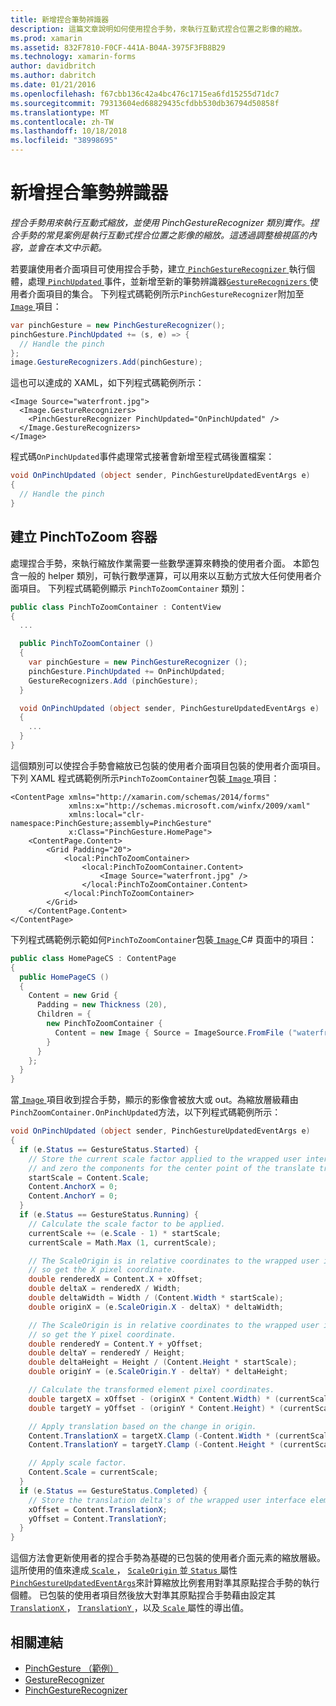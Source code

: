 ```yaml
---
title: 新增捏合筆勢辨識器
description: 這篇文章說明如何使用捏合手勢，來執行互動式捏合位置之影像的縮放。
ms.prod: xamarin
ms.assetid: 832F7810-F0CF-441A-B04A-3975F3FB8B29
ms.technology: xamarin-forms
author: davidbritch
ms.author: dabritch
ms.date: 01/21/2016
ms.openlocfilehash: f67cbb136c42a4bc476c1715ea6fd15255d71dc7
ms.sourcegitcommit: 79313604ed68829435cfdbb530db36794d50858f
ms.translationtype: MT
ms.contentlocale: zh-TW
ms.lasthandoff: 10/18/2018
ms.locfileid: "38998695"
---
```

# <a name="adding-a-pinch-gesture-recognizer"></a>新增捏合筆勢辨識器

_捏合手勢用來執行互動式縮放，並使用 PinchGestureRecognizer 類別實作。捏合手勢的常見案例是執行互動式捏合位置之影像的縮放。這透過調整檢視區的內容，並會在本文中示範。_

若要讓使用者介面項目可使用捏合手勢，建立[ `PinchGestureRecognizer` ](xref:Xamarin.Forms.PinchGestureRecognizer)執行個體，處理[ `PinchUpdated` ](xref:Xamarin.Forms.PinchGestureRecognizer.PinchUpdated)事件，並新增至新的筆勢辨識器[`GestureRecognizers` ](xref:Xamarin.Forms.View.GestureRecognizers)使用者介面項目的集合。 下列程式碼範例所示`PinchGestureRecognizer`附加至[ `Image` ](xref:Xamarin.Forms.Image)項目：

```csharp
var pinchGesture = new PinchGestureRecognizer();
pinchGesture.PinchUpdated += (s, e) => {
  // Handle the pinch
};
image.GestureRecognizers.Add(pinchGesture);
```

這也可以達成的 XAML，如下列程式碼範例所示：

```xaml
<Image Source="waterfront.jpg">
  <Image.GestureRecognizers>
    <PinchGestureRecognizer PinchUpdated="OnPinchUpdated" />
  </Image.GestureRecognizers>
</Image>
```

程式碼`OnPinchUpdated`事件處理常式接著會新增至程式碼後置檔案：

```csharp
void OnPinchUpdated (object sender, PinchGestureUpdatedEventArgs e)
{
  // Handle the pinch
}
```

## <a name="creating-a-pinchtozoom-container"></a>建立 PinchToZoom 容器

處理捏合手勢，來執行縮放作業需要一些數學運算來轉換的使用者介面。 本節包含一般的 helper 類別，可執行數學運算，可以用來以互動方式放大任何使用者介面項目。 下列程式碼範例顯示 `PinchToZoomContainer` 類別：

```csharp
public class PinchToZoomContainer : ContentView
{
  ...

  public PinchToZoomContainer ()
  {
    var pinchGesture = new PinchGestureRecognizer ();
    pinchGesture.PinchUpdated += OnPinchUpdated;
    GestureRecognizers.Add (pinchGesture);
  }

  void OnPinchUpdated (object sender, PinchGestureUpdatedEventArgs e)
  {
    ...
  }
}
```

這個類別可以使捏合手勢會縮放已包裝的使用者介面項目包裝的使用者介面項目。 下列 XAML 程式碼範例所示`PinchToZoomContainer`包裝[ `Image` ](xref:Xamarin.Forms.Image)項目：

```xaml
<ContentPage xmlns="http://xamarin.com/schemas/2014/forms"
             xmlns:x="http://schemas.microsoft.com/winfx/2009/xaml"
             xmlns:local="clr-namespace:PinchGesture;assembly=PinchGesture"
             x:Class="PinchGesture.HomePage">
    <ContentPage.Content>
        <Grid Padding="20">
            <local:PinchToZoomContainer>
                <local:PinchToZoomContainer.Content>
                    <Image Source="waterfront.jpg" />
                </local:PinchToZoomContainer.Content>
            </local:PinchToZoomContainer>
        </Grid>
    </ContentPage.Content>
</ContentPage>
```

下列程式碼範例示範如何`PinchToZoomContainer`包裝[ `Image` ](xref:Xamarin.Forms.Image) C# 頁面中的項目：

```csharp
public class HomePageCS : ContentPage
{
  public HomePageCS ()
  {
    Content = new Grid {
      Padding = new Thickness (20),
      Children = {
        new PinchToZoomContainer {
          Content = new Image { Source = ImageSource.FromFile ("waterfront.jpg") }
        }
      }
    };
  }
}
```

當[ `Image` ](xref:Xamarin.Forms.Image)項目收到捏合手勢，顯示的影像會被放大或 out。為縮放層級藉由`PinchZoomContainer.OnPinchUpdated`方法，以下列程式碼範例所示：

```csharp
void OnPinchUpdated (object sender, PinchGestureUpdatedEventArgs e)
{
  if (e.Status == GestureStatus.Started) {
    // Store the current scale factor applied to the wrapped user interface element,
    // and zero the components for the center point of the translate transform.
    startScale = Content.Scale;
    Content.AnchorX = 0;
    Content.AnchorY = 0;
  }
  if (e.Status == GestureStatus.Running) {
    // Calculate the scale factor to be applied.
    currentScale += (e.Scale - 1) * startScale;
    currentScale = Math.Max (1, currentScale);

    // The ScaleOrigin is in relative coordinates to the wrapped user interface element,
    // so get the X pixel coordinate.
    double renderedX = Content.X + xOffset;
    double deltaX = renderedX / Width;
    double deltaWidth = Width / (Content.Width * startScale);
    double originX = (e.ScaleOrigin.X - deltaX) * deltaWidth;

    // The ScaleOrigin is in relative coordinates to the wrapped user interface element,
    // so get the Y pixel coordinate.
    double renderedY = Content.Y + yOffset;
    double deltaY = renderedY / Height;
    double deltaHeight = Height / (Content.Height * startScale);
    double originY = (e.ScaleOrigin.Y - deltaY) * deltaHeight;

    // Calculate the transformed element pixel coordinates.
    double targetX = xOffset - (originX * Content.Width) * (currentScale - startScale);
    double targetY = yOffset - (originY * Content.Height) * (currentScale - startScale);

    // Apply translation based on the change in origin.
    Content.TranslationX = targetX.Clamp (-Content.Width * (currentScale - 1), 0);
    Content.TranslationY = targetY.Clamp (-Content.Height * (currentScale - 1), 0);

    // Apply scale factor.
    Content.Scale = currentScale;
  }
  if (e.Status == GestureStatus.Completed) {
    // Store the translation delta's of the wrapped user interface element.
    xOffset = Content.TranslationX;
    yOffset = Content.TranslationY;
  }
}
```

這個方法會更新使用者的捏合手勢為基礎的已包裝的使用者介面元素的縮放層級。 這所使用的值來達成[ `Scale` ](xref:Xamarin.Forms.PinchGestureUpdatedEventArgs.Scale)， [ `ScaleOrigin` ](xref:Xamarin.Forms.PinchGestureUpdatedEventArgs.ScaleOrigin)並[ `Status` ](xref:Xamarin.Forms.PinchGestureUpdatedEventArgs.Status)屬性[ `PinchGestureUpdatedEventArgs`](xref:Xamarin.Forms.PinchGestureUpdatedEventArgs)來計算縮放比例套用對準其原點捏合手勢的執行個體。 已包裝的使用者項目然後放大對準其原點捏合手勢藉由設定其[ `TranslationX` ](xref:Xamarin.Forms.VisualElement.TranslationX)， [ `TranslationY` ](xref:Xamarin.Forms.VisualElement.TranslationY)，以及[ `Scale` ](xref:Xamarin.Forms.VisualElement.Scale)屬性的導出值。

## <a name="related-links"></a>相關連結

- [PinchGesture （範例）](https://developer.xamarin.com/samples/xamarin-forms/WorkingWithGestures/PinchGesture/)
- [GestureRecognizer](xref:Xamarin.Forms.GestureRecognizer)
- [PinchGestureRecognizer](xref:Xamarin.Forms.PinchGestureRecognizer)
